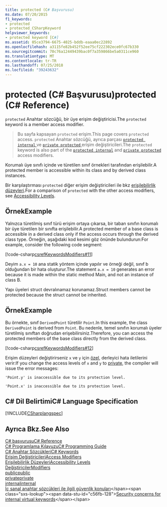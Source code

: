 ```yaml
---
title: protected (C# Başvurusu)
ms.date: 07/20/2015
f1_keywords:
- protected
- protected_CSharpKeyword
helpviewer_keywords:
- protected keyword [C#]
ms.assetid: 05ce3794-6675-4025-bddb-eaaa0ec22892
ms.openlocfilehash: a3115fe82b452f52ee75cf222302ece0fc67b330
ms.sourcegitcommit: 70c76a12449439bac0f7a359866be5a0311ce960
ms.translationtype: MT
ms.contentlocale: tr-TR
ms.lasthandoff: 07/25/2018
ms.locfileid: "39243632"
---
```

# <a name="protected-c-reference"></a><span data-ttu-id="c56fb-102">protected (C# Başvurusu)</span><span class="sxs-lookup"><span data-stu-id="c56fb-102">protected (C# Reference)</span></span>
<span data-ttu-id="c56fb-103">`protected` Anahtar sözcüğü, bir üye erişim değiştiricisi.</span><span class="sxs-lookup"><span data-stu-id="c56fb-103">The `protected` keyword is a member access modifier.</span></span> 

 > <span data-ttu-id="c56fb-104">Bu sayfa kapsayan `protected` erişim.</span><span class="sxs-lookup"><span data-stu-id="c56fb-104">This page covers `protected` access.</span></span> <span data-ttu-id="c56fb-105">`protected` Anahtar sözcüğü, ayrıca parçası [ `protected internal` ](./protected-internal.md) ve [ `private protected` ](./private-protected.md) erişim değiştiricileri.</span><span class="sxs-lookup"><span data-stu-id="c56fb-105">The `protected` keyword is also part of the [`protected internal`](./protected-internal.md) and [`private protected`](./private-protected.md) access modifiers.</span></span> 

<span data-ttu-id="c56fb-106">Korumalı üye sınıfı içinde ve türetilen sınıf örnekleri tarafından erişilebilir.</span><span class="sxs-lookup"><span data-stu-id="c56fb-106">A protected member is accessible within its class and by derived class instances.</span></span> 

<span data-ttu-id="c56fb-107">Bir karşılaştırması `protected` diğer erişim değiştiricileri ile bkz [erişilebilirlik düzeyleri](../../../csharp/language-reference/keywords/accessibility-levels.md).</span><span class="sxs-lookup"><span data-stu-id="c56fb-107">For a comparison of `protected` with the other access modifiers, see [Accessibility Levels](../../../csharp/language-reference/keywords/accessibility-levels.md).</span></span> 
  
## <a name="example"></a><span data-ttu-id="c56fb-108">Örnek</span><span class="sxs-lookup"><span data-stu-id="c56fb-108">Example</span></span>  
 <span data-ttu-id="c56fb-109">Yalnızca türetilmiş sınıf türü erişim ortaya çıkarsa, bir taban sınıfın korumalı bir üye türetilen bir sınıfta erişilebilir.</span><span class="sxs-lookup"><span data-stu-id="c56fb-109">A protected member of a base class is accessible in a derived class only if the access occurs through the derived class type.</span></span> <span data-ttu-id="c56fb-110">Örneğin, aşağıdaki kod kesimi göz önünde bulundurun:</span><span class="sxs-lookup"><span data-stu-id="c56fb-110">For example, consider the following code segment:</span></span>  
  
 [!code-csharp[csrefKeywordsModifiers#11](../../../csharp/language-reference/keywords/codesnippet/CSharp/protected_1.cs)]  
  
 <span data-ttu-id="c56fb-111">Deyim `a.x = 10` ana statik yöntem içinde yapılır ve örneği değil, sınıf b olduğundan bir hata oluşturur.</span><span class="sxs-lookup"><span data-stu-id="c56fb-111">The statement `a.x = 10` generates an error because it is made within the static method Main, and not an instance of class B.</span></span>  
  
 <span data-ttu-id="c56fb-112">Yapı üyeleri struct devralınamaz korunamaz.</span><span class="sxs-lookup"><span data-stu-id="c56fb-112">Struct members cannot be protected because the struct cannot be inherited.</span></span>  
  
## <a name="example"></a><span data-ttu-id="c56fb-113">Örnek</span><span class="sxs-lookup"><span data-stu-id="c56fb-113">Example</span></span>  
 <span data-ttu-id="c56fb-114">Bu örnekte, sınıf `DerivedPoint` türetilir `Point`.</span><span class="sxs-lookup"><span data-stu-id="c56fb-114">In this example, the class `DerivedPoint` is derived from `Point`.</span></span> <span data-ttu-id="c56fb-115">Bu nedenle, temel sınıfın korumalı üyeler türetilmiş sınıftan doğrudan erişebilirsiniz.</span><span class="sxs-lookup"><span data-stu-id="c56fb-115">Therefore, you can access the protected members of the base class directly from the derived class.</span></span>  
  
 [!code-csharp[csrefKeywordsModifiers#12](../../../csharp/language-reference/keywords/codesnippet/CSharp/protected_2.cs)]  
  
 <span data-ttu-id="c56fb-116">Erişim düzeyleri değiştirirseniz `x` ve `y` için [özel](../../../csharp/language-reference/keywords/private.md), derleyici hata iletilerini verir:</span><span class="sxs-lookup"><span data-stu-id="c56fb-116">If you change the access levels of `x` and `y` to [private](../../../csharp/language-reference/keywords/private.md), the compiler will issue the error messages:</span></span>  
  
 `'Point.y' is inaccessible due to its protection level.`  
  
 `'Point.x' is inaccessible due to its protection level.`  
  
## <a name="c-language-specification"></a><span data-ttu-id="c56fb-117">C# Dil Belirtimi</span><span class="sxs-lookup"><span data-stu-id="c56fb-117">C# Language Specification</span></span>  
 [!INCLUDE[CSharplangspec](~/includes/csharplangspec-md.md)]  
  
## <a name="see-also"></a><span data-ttu-id="c56fb-118">Ayrıca Bkz.</span><span class="sxs-lookup"><span data-stu-id="c56fb-118">See Also</span></span>  
 [<span data-ttu-id="c56fb-119">C# başvurusu</span><span class="sxs-lookup"><span data-stu-id="c56fb-119">C# Reference</span></span>](../../../csharp/language-reference/index.md)  
 [<span data-ttu-id="c56fb-120">C# Programlama Kılavuzu</span><span class="sxs-lookup"><span data-stu-id="c56fb-120">C# Programming Guide</span></span>](../../../csharp/programming-guide/index.md)  
 [<span data-ttu-id="c56fb-121">C# Anahtar Sözcükleri</span><span class="sxs-lookup"><span data-stu-id="c56fb-121">C# Keywords</span></span>](../../../csharp/language-reference/keywords/index.md)  
 [<span data-ttu-id="c56fb-122">Erişim Değiştiricileri</span><span class="sxs-lookup"><span data-stu-id="c56fb-122">Access Modifiers</span></span>](../../../csharp/language-reference/keywords/access-modifiers.md)  
 [<span data-ttu-id="c56fb-123">Erişilebilirlik Düzeyleri</span><span class="sxs-lookup"><span data-stu-id="c56fb-123">Accessibility Levels</span></span>](../../../csharp/language-reference/keywords/accessibility-levels.md)  
 [<span data-ttu-id="c56fb-124">Değiştiriciler</span><span class="sxs-lookup"><span data-stu-id="c56fb-124">Modifiers</span></span>](../../../csharp/language-reference/keywords/modifiers.md)  
 [<span data-ttu-id="c56fb-125">public</span><span class="sxs-lookup"><span data-stu-id="c56fb-125">public</span></span>](../../../csharp/language-reference/keywords/public.md)  
 [<span data-ttu-id="c56fb-126">private</span><span class="sxs-lookup"><span data-stu-id="c56fb-126">private</span></span>](../../../csharp/language-reference/keywords/private.md)  
 [<span data-ttu-id="c56fb-127">internal</span><span class="sxs-lookup"><span data-stu-id="c56fb-127">internal</span></span>](../../../csharp/language-reference/keywords/internal.md)  
 <span data-ttu-id="c56fb-128">[İç sanal anahtar sözcükleri ile ilgili güvenlik konuları](https://msdn.microsoft.com/library/heyd8kky(v=vs.110))</span><span class="sxs-lookup"><span data-stu-id="c56fb-128">[Security concerns for internal virtual keywords](https://msdn.microsoft.com/library/heyd8kky(v=vs.110))</span></span>